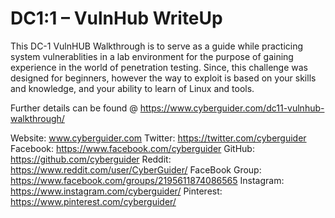 # DC1:1 – VulnHub WriteUp
This DC-1 VulnHUB Walkthrough is to serve as a guide while practicing system vulnerablities in a lab environment for the purpose of gaining experience in the world of penetration testing. Since, this challenge was designed for beginners, however the way to exploit is based on your skills and knowledge, and your ability to learn of Linux and tools.

Further details can be found @ https://www.cyberguider.com/dc11-vulnhub-walkthrough/ 

Website: www.cyberguider.com 
Twitter: https://twitter.com/cyberguider 
Facebook: https://www.facebook.com/cyberguider 
GitHub: https://github.com/cyberguider
Reddit: https://www.reddit.com/user/CyberGuider/
FaceBook Group: https://www.facebook.com/groups/2195611874086565
Instagram: https://www.instagram.com/cyberguider/ 
Pinterest: https://www.pinterest.com/cyberguider/
